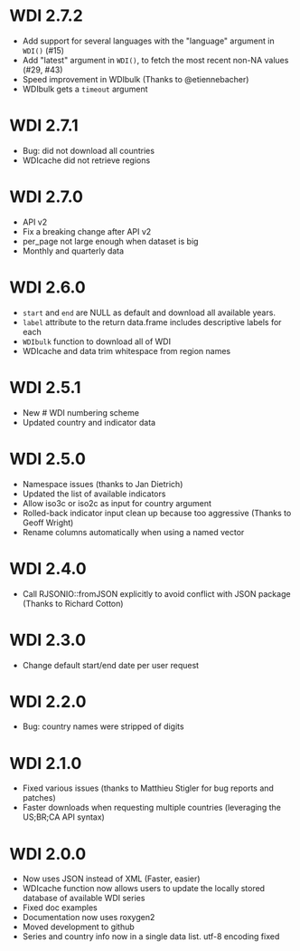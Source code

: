 # WDI 2.7.2

* Add support for several languages with the "language" argument in `WDI()` (#15)
* Add "latest" argument in `WDI()`, to fetch the most recent non-NA values (#29, #43)
* Speed improvement in WDIbulk (Thanks to @etiennebacher)
* WDIbulk gets a `timeout` argument

# WDI 2.7.1

* Bug: did not download all countries
* WDIcache did not retrieve regions

# WDI 2.7.0 

* API v2
* Fix a breaking change after API v2
* per_page not large enough when dataset is big
* Monthly and quarterly data

# WDI 2.6.0

* `start` and `end` are NULL as default and download all available years.
* `label` attribute to the return data.frame includes descriptive labels for each
* `WDIbulk` function to download all of WDI
* WDIcache and data trim whitespace from region names

# WDI 2.5.1

* New # WDI numbering scheme
* Updated country and indicator data

# WDI 2.5.0

* Namespace issues (thanks to Jan Dietrich)
* Updated the list of available indicators
* Allow iso3c or iso2c as input for country argument
* Rolled-back indicator input clean up because too aggressive (Thanks to Geoff Wright)
* Rename columns automatically when using a named vector

# WDI 2.4.0

* Call RJSONIO::fromJSON explicitly to avoid conflict with JSON package (Thanks to Richard Cotton)

# WDI 2.3.0

* Change default start/end date per user request

# WDI 2.2.0

* Bug: country names were stripped of digits

# WDI 2.1.0

* Fixed various issues (thanks to Matthieu Stigler for bug reports and patches)
* Faster downloads when requesting multiple countries (leveraging the US;BR;CA API syntax)

# WDI 2.0.0

* Now uses JSON instead of XML (Faster, easier)
* WDIcache function now allows users to update the locally stored database of available WDI series
* Fixed doc examples  
* Documentation now uses roxygen2
* Moved development to github 
* Series and country info now in a single data list. utf-8 encoding fixed    
 
